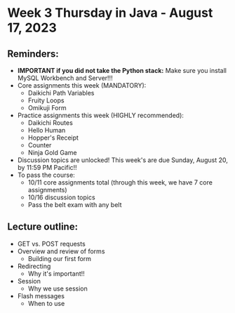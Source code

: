 # Week 3 Thursday in Java - August 17, 2023

## Reminders:
- **IMPORTANT if you did not take the Python stack:** Make sure you install MySQL Workbench and Server!!!
- Core assignments this week (MANDATORY):
    - Daikichi Path Variables
    - Fruity Loops
    - Omikuji Form
- Practice assignments this week (HIGHLY recommended):
    - Daikichi Routes
    - Hello Human
    - Hopper's Receipt
    - Counter
    - Ninja Gold Game
- Discussion topics are unlocked!  This week's are due Sunday, August 20, by 11:59 PM Pacific!!
- To pass the course:
    - 10/11 core assignments total (through this week, we have 7 core assignments)
    - 10/16 discussion topics
    - Pass the belt exam with any belt

## Lecture outline:
- GET vs. POST requests
- Overview and review of forms
    - Building our first form
- Redirecting
    - Why it's important!!
- Session
    - Why we use session
- Flash messages
    - When to use